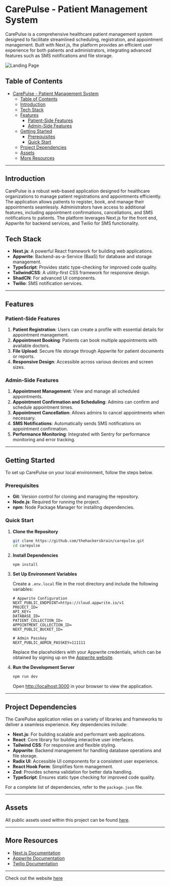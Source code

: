 # CarePulse - Patient Management System

CarePulse is a comprehensive healthcare patient management system designed to facilitate streamlined scheduling, registration, and appointment management. Built with Next.js, the platform provides an efficient user experience for both patients and administrators, integrating advanced features such as SMS notifications and file storage.

![Landing Page]([http://url/to/img.png](https://github.com/gitrahulgit/jsm_carepulse/blob/main/public/assets/images/home-page-img.png))

## Table of Contents

- [CarePulse - Patient Management System](#carepulse---patient-management-system)
  - [Table of Contents](#table-of-contents)
  - [Introduction](#introduction)
  - [Tech Stack](#tech-stack)
  - [Features](#features)
    - [Patient-Side Features](#patient-side-features)
    - [Admin-Side Features](#admin-side-features)
  - [Getting Started](#getting-started)
    - [Prerequisites](#prerequisites)
    - [Quick Start](#quick-start)
  - [Project Dependencies](#project-dependencies)
  - [Assets](#assets)
  - [More Resources](#more-resources)

---

## Introduction

CarePulse is a robust web-based application designed for healthcare organizations to manage patient registrations and appointments efficiently. The application allows patients to register, book, and manage their appointments seamlessly. Administrators have access to additional features, including appointment confirmations, cancellations, and SMS notifications to patients. The platform leverages Next.js for the front end, Appwrite for backend services, and Twilio for SMS functionality.

## Tech Stack

- **Next.js**: A powerful React framework for building web applications.
- **Appwrite**: Backend-as-a-Service (BaaS) for database and storage management.
- **TypeScript**: Provides static type-checking for improved code quality.
- **TailwindCSS**: A utility-first CSS framework for responsive design.
- **ShadCN**: For advanced UI components.
- **Twilio**: SMS notification services.

---

## Features

### Patient-Side Features

1. **Patient Registration**: Users can create a profile with essential details for appointment management.
2. **Appointment Booking**: Patients can book multiple appointments with available doctors.
3. **File Upload**: Secure file storage through Appwrite for patient documents or reports.
4. **Responsive Design**: Accessible across various devices and screen sizes.

### Admin-Side Features

1. **Appointment Management**: View and manage all scheduled appointments.
2. **Appointment Confirmation and Scheduling**: Admins can confirm and schedule appointment times.
3. **Appointment Cancellation**: Allows admins to cancel appointments when necessary.
4. **SMS Notifications**: Automatically sends SMS notifications on appointment confirmation.
5. **Performance Monitoring**: Integrated with Sentry for performance monitoring and error tracking.

---

## Getting Started

To set up CarePulse on your local environment, follow the steps below.

### Prerequisites

- **Git**: Version control for cloning and managing the repository.
- **Node.js**: Required for running the project.
- **npm**: Node Package Manager for installing dependencies.

### Quick Start

1. **Clone the Repository**

   ```bash
   git clone https://github.com/thehackersbrain/carepulse.git
   cd carepulse
   ```

2. **Install Dependencies**

   ```bash
   npm install
   ```

3. **Set Up Environment Variables**

   Create a `.env.local` file in the root directory and include the following variables:

   ```env
   # Appwrite Configuration
   NEXT_PUBLIC_ENDPOINT=https://cloud.appwrite.io/v1
   PROJECT_ID=
   API_KEY=
   DATABASE_ID=
   PATIENT_COLLECTION_ID=
   APPOINTMENT_COLLECTION_ID=
   NEXT_PUBLIC_BUCKET_ID=

   # Admin Passkey
   NEXT_PUBLIC_ADMIN_PASSKEY=111111
   ```

   Replace the placeholders with your Appwrite credentials, which can be obtained by signing up on the [Appwrite website](https://appwrite.io/).

4. **Run the Development Server**

   ```bash
   npm run dev
   ```

   Open [http://localhost:3000](http://localhost:3000) in your browser to view the application.

---

## Project Dependencies

The CarePulse application relies on a variety of libraries and frameworks to deliver a seamless experience. Key dependencies include:

- **Next.js**: For building scalable and performant web applications.
- **React**: Core library for building interactive user interfaces.
- **Tailwind CSS**: For responsive and flexible styling.
- **Appwrite**: Backend management for handling database operations and file storage.
- **Radix UI**: Accessible UI components for a consistent user experience.
- **React Hook Form**: Simplifies form management.
- **Zod**: Provides schema validation for better data handling.
- **TypeScript**: Ensures static type checking for improved code quality.

For a complete list of dependencies, refer to the `package.json` file.

---

## Assets

All public assets used within this project can be found [here](https://drive.google.com/file/d/1yGvWFeSaH1_-aiQ1gejT23lqz5979RKB/view?usp=sharing).

---

## More Resources

- [Next.js Documentation](https://nextjs.org/docs)
- [Appwrite Documentation](https://appwrite.io/docs)
- [Twilio Documentation](https://www.twilio.com/docs)
  
---
Check out the website [here](https://jsm-carepulse-rho.vercel.app/)